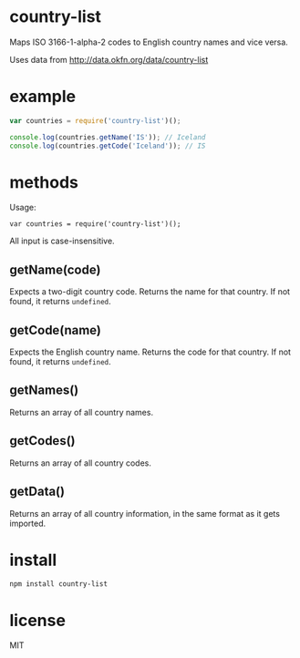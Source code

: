 country-list
============

Maps ISO 3166-1-alpha-2 codes to English country names and vice versa.

Uses data from http://data.okfn.org/data/country-list

# example

``` js
var countries = require('country-list')();

console.log(countries.getName('IS')); // Iceland
console.log(countries.getCode('Iceland')); // IS
```

# methods

Usage:

```
var countries = require('country-list')();
```
All input is case-insensitive.

## getName(code)

Expects a two-digit country code.
Returns the name for that country.
If not found, it returns `undefined`.

## getCode(name)

Expects the English country name.
Returns the code for that country.
If not found, it returns `undefined`.

## getNames()

Returns an array of all country names.

## getCodes()

Returns an array of all country codes.

## getData()

Returns an array of all country information, in the same format as it gets imported.

# install

``` cli
npm install country-list
```

# license

MIT
